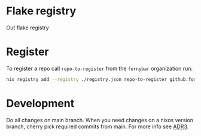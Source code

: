 # Flake registry
Out flake registry

# Register
To register a repo call `repo-to-register` from the `fornybar` organization run:

```bash
nix registry add --registry ./registry.json repo-to-register github:fornybar/repo-to-register
```

# Development

Do all changes on main branch. When you need changes on a nixos version branch, cherry pick required commits from main. For more info see [ADR3](https://github.com/fornybar/arkitektur/blob/main/docs/adr/0003-nix-registry.md).
